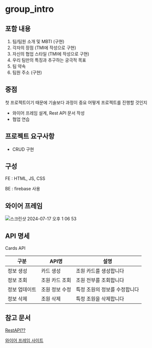 # group_intro

## 포함 내용
1. 팀/팀원 소개 및 MBTI (구현)
2. 각자의 장점 (TMI에 작성으로 구현)
3. 자신의 협업 스타일 (TMI에 작성으로 구현)
4. 우리 팀만의 특징과 추구하는 궁극적 목표
5. 팀 약속
6. 팀원 주소 (구현)

## 중점
첫 프로젝트이기 때문에 기술보다 과정이 중요
어떻게 프로젝트를 진행할 것인지
- 와이어 프레임 설계, Rest API 문서 작성
- 협업 연습

## 프로젝트 요구사항
- CRUD 구현

## 구성
FE : HTML, JS, CSS

BE : firebase 사용

## 와이어 프레임
![스크린샷 2024-07-17 오후 1 06 53](https://github.com/user-attachments/assets/d5ff9a37-4d75-460b-95c2-dbeb0917d882)

## API 명세
Cards API

|구분|API명|설명|
|------|---|---|
|정보 생성|카드 생성|조원 카드를 생성합니다|
|정보 조회|조원 카드 조회|조원 전부를 조회합니다|
|정보 업데이트|조원 정보 수정|특정 조원의 정보를 수정합니다|
|정보 삭제|조원 삭제|특정 조원을 삭제합니다|

## 참고 문서
[RestAPI??](https://khj93.tistory.com/entry/%EB%84%A4%ED%8A%B8%EC%9B%8C%ED%81%AC-REST-API%EB%9E%80-REST-RESTful%EC%9D%B4%EB%9E%80)

[와이어 프레임 사이트](https://app.moqups.com/)

